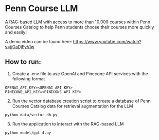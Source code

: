 # Penn Course LLM
A RAG-based LLM with access to more than 10,000 courses within Penn Courses Catalog to help Penn students choose their courses more quickly and easily!

A demo video can be found here: https://www.youtube.com/watch?v=jjOaDjFyVlw


## How to run:

1. Create a .env file to use OpenAI and Pinecone API services with the following format

```
OPENAI_API_KEY=<OPENAI API KEY>
PINECONE_API_KEY=<PINECONE API KEY>
```

2. Run the vector database creation script to create a database of Penn Courses Catalog data for retrieval augmentation for the LLM

```
python data/vector_db.py
```

3. Run the application to interact with the RAG-based LLM

```
python model/gpt-4.py
```
